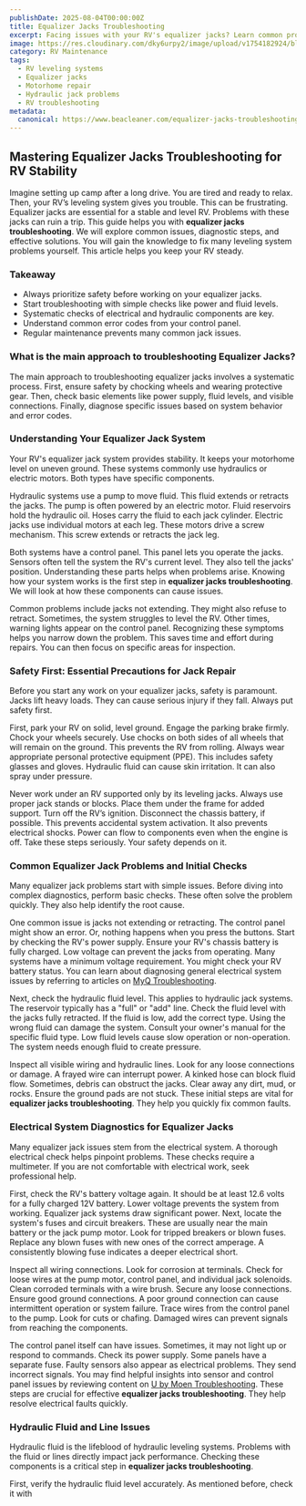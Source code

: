 ```yaml
---
publishDate: 2025-08-04T00:00:00Z
title: Equalizer Jacks Troubleshooting
excerpt: Facing issues with your RV's equalizer jacks? Learn common problems, quick fixes, and advanced troubleshooting steps to ensure stable leveling.
image: https://res.cloudinary.com/dky6urpy2/image/upload/v1754182924/blog_image_1754182924_lhu6q2.webp
category: RV Maintenance
tags:
  - RV leveling systems
  - Equalizer jacks
  - Motorhome repair
  - Hydraulic jack problems
  - RV troubleshooting
metadata:
  canonical: https://www.beacleaner.com/equalizer-jacks-troubleshooting
---
```


## Mastering Equalizer Jacks Troubleshooting for RV Stability

Imagine setting up camp after a long drive. You are tired and ready to relax. Then, your RV’s leveling system gives you trouble. This can be frustrating. Equalizer jacks are essential for a stable and level RV. Problems with these jacks can ruin a trip. This guide helps you with **equalizer jacks troubleshooting**. We will explore common issues, diagnostic steps, and effective solutions. You will gain the knowledge to fix many leveling system problems yourself. This article helps you keep your RV steady.

### Takeaway

*   Always prioritize safety before working on your equalizer jacks.
*   Start troubleshooting with simple checks like power and fluid levels.
*   Systematic checks of electrical and hydraulic components are key.
*   Understand common error codes from your control panel.
*   Regular maintenance prevents many common jack issues.

### What is the main approach to troubleshooting Equalizer Jacks?

The main approach to troubleshooting equalizer jacks involves a systematic process. First, ensure safety by chocking wheels and wearing protective gear. Then, check basic elements like power supply, fluid levels, and visible connections. Finally, diagnose specific issues based on system behavior and error codes.

### Understanding Your Equalizer Jack System

Your RV's equalizer jack system provides stability. It keeps your motorhome level on uneven ground. These systems commonly use hydraulics or electric motors. Both types have specific components.

Hydraulic systems use a pump to move fluid. This fluid extends or retracts the jacks. The pump is often powered by an electric motor. Fluid reservoirs hold the hydraulic oil. Hoses carry the fluid to each jack cylinder. Electric jacks use individual motors at each leg. These motors drive a screw mechanism. This screw extends or retracts the jack leg.

Both systems have a control panel. This panel lets you operate the jacks. Sensors often tell the system the RV's current level. They also tell the jacks' position. Understanding these parts helps when problems arise. Knowing how your system works is the first step in **equalizer jacks troubleshooting**. We will look at how these components can cause issues.

Common problems include jacks not extending. They might also refuse to retract. Sometimes, the system struggles to level the RV. Other times, warning lights appear on the control panel. Recognizing these symptoms helps you narrow down the problem. This saves time and effort during repairs. You can then focus on specific areas for inspection.

### Safety First: Essential Precautions for Jack Repair

Before you start any work on your equalizer jacks, safety is paramount. Jacks lift heavy loads. They can cause serious injury if they fall. Always put safety first.

First, park your RV on solid, level ground. Engage the parking brake firmly. Chock your wheels securely. Use chocks on both sides of all wheels that will remain on the ground. This prevents the RV from rolling. Always wear appropriate personal protective equipment (PPE). This includes safety glasses and gloves. Hydraulic fluid can cause skin irritation. It can also spray under pressure.

Never work under an RV supported only by its leveling jacks. Always use proper jack stands or blocks. Place them under the frame for added support. Turn off the RV’s ignition. Disconnect the chassis battery, if possible. This prevents accidental system activation. It also prevents electrical shocks. Power can flow to components even when the engine is off. Take these steps seriously. Your safety depends on it.

### Common Equalizer Jack Problems and Initial Checks

Many equalizer jack problems start with simple issues. Before diving into complex diagnostics, perform basic checks. These often solve the problem quickly. They also help identify the root cause.

One common issue is jacks not extending or retracting. The control panel might show an error. Or, nothing happens when you press the buttons. Start by checking the RV's power supply. Ensure your RV's chassis battery is fully charged. Low voltage can prevent the jacks from operating. Many systems have a minimum voltage requirement. You might check your RV battery status. You can learn about diagnosing general electrical system issues by referring to articles on [MyQ Troubleshooting](https://beacleaner.com/my-q-troubleshooting).

Next, check the hydraulic fluid level. This applies to hydraulic jack systems. The reservoir typically has a "full" or "add" line. Check the fluid level with the jacks fully retracted. If the fluid is low, add the correct type. Using the wrong fluid can damage the system. Consult your owner's manual for the specific fluid type. Low fluid levels cause slow operation or non-operation. The system needs enough fluid to create pressure.

Inspect all visible wiring and hydraulic lines. Look for any loose connections or damage. A frayed wire can interrupt power. A kinked hose can block fluid flow. Sometimes, debris can obstruct the jacks. Clear away any dirt, mud, or rocks. Ensure the ground pads are not stuck. These initial steps are vital for **equalizer jacks troubleshooting**. They help you quickly fix common faults.

### Electrical System Diagnostics for Equalizer Jacks

Many equalizer jack issues stem from the electrical system. A thorough electrical check helps pinpoint problems. These checks require a multimeter. If you are not comfortable with electrical work, seek professional help.

First, check the RV's battery voltage again. It should be at least 12.6 volts for a fully charged 12V battery. Lower voltage prevents the system from working. Equalizer jack systems draw significant power. Next, locate the system's fuses and circuit breakers. These are usually near the main battery or the jack pump motor. Look for tripped breakers or blown fuses. Replace any blown fuses with new ones of the correct amperage. A consistently blowing fuse indicates a deeper electrical short.

Inspect all wiring connections. Look for corrosion at terminals. Check for loose wires at the pump motor, control panel, and individual jack solenoids. Clean corroded terminals with a wire brush. Secure any loose connections. Ensure good ground connections. A poor ground connection can cause intermittent operation or system failure. Trace wires from the control panel to the pump. Look for cuts or chafing. Damaged wires can prevent signals from reaching the components.

The control panel itself can have issues. Sometimes, it may not light up or respond to commands. Check its power supply. Some panels have a separate fuse. Faulty sensors also appear as electrical problems. They send incorrect signals. You may find helpful insights into sensor and control panel issues by reviewing content on [U by Moen Troubleshooting](https://beacleaner.com/u-by-moen-troubleshooting). These steps are crucial for effective **equalizer jacks troubleshooting**. They help resolve electrical faults quickly.

### Hydraulic Fluid and Line Issues

Hydraulic fluid is the lifeblood of hydraulic leveling systems. Problems with the fluid or lines directly impact jack performance. Checking these components is a critical step in **equalizer jacks troubleshooting**.

First, verify the hydraulic fluid level accurately. As mentioned before, check it with